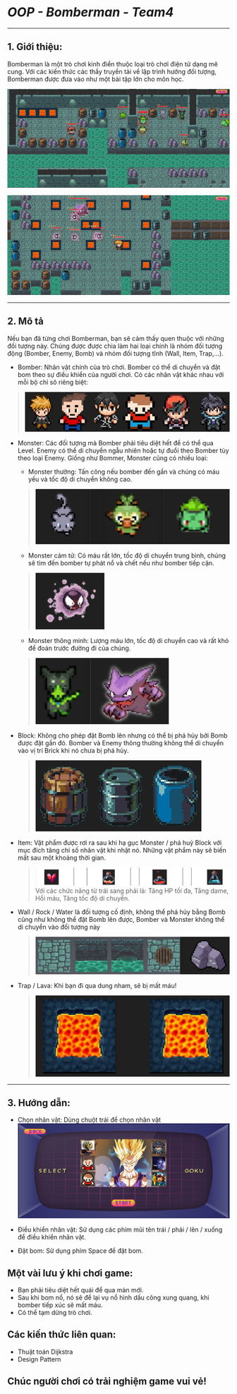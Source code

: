 # *OOP - Bomberman - Team4*
***
## 1. Giới thiệu:
Bomberman là một trò chơi kinh điển thuộc loại trò chơi điện tử dạng mê cung.
Với các kiến thức các thầy truyền tải về lập trình hướng đối tượng, Bomberman được đưa vào như một bài tập lớn cho môn học.

![alt text](/res/images/preview/preview.jpg)

![alt text](/res/images/preview/preview1.jpg)


***
## 2. Mô tả
Nếu bạn đã từng chơi Bomberman, bạn sẽ cảm thấy quen thuộc với những đối tượng này. Chúng được được chia làm hai loại chính là nhóm đối tượng động (Bomber, Enemy, Bomb) và nhóm đối tượng tĩnh (Wall, Item, Trap,...).
* Bomber: Nhân vật chính của trò chơi. Bomber có thể di chuyển và đặt bom theo sự điều khiển của người chơi.
Có các nhân vật khác nhau với mỗi bộ chỉ sô riêng biệt:
> ![alt text](/res/images/preview/characters.jpg)


* Monster: Các đối tượng mà Bomber phải tiêu diệt hết để có thể qua Level. Enemy có thể di chuyển ngẫu nhiên hoặc tự đuổi theo Bomber tùy theo loại Enemy.
Giống như Bommer, Monster cũng có nhiều loại:
    * Monster thường: Tấn công nếu bomber đến gần và chúng có máu yếu và tốc độ di chuyển không cao.
  > ![alt text](/res/images/preview/monster1.jpg)
    * Monster cảm tử: Có máu rất lớn, tốc độ di chuyển trung bình, chúng sẽ tìm đến bomber tự phát nổ và chết nếu như bomber tiếp cận.
  > ![alt text](/res/images/preview/monster2.jpg)
    * Monster thông minh: Lượng máu lớn, tốc độ di chuyển cao và rất khó để đoán trước đường đi của chúng.
  > ![alt text](/res/images/preview/monster3.jpg)


* Block: Không cho phép đặt Bomb lên nhưng có thể bị phá hủy bởi Bomb được đặt gần đó. Bomber và Enemy thông thường không thể di chuyển vào vị trí Brick khi nó chưa bị phá hủy.
  > ![alt text](/res/images/preview/block.jpg)


* Item: Vật phẩm được rơi ra sau khi hạ gục Monster / phá huỷ Block với mục đích tăng chỉ số nhân vật khi nhặt nó. Những vật phẩm này sẽ biến mất sau một khoảng thời gian.
  > ![alt text](/res/images/preview/item.png)
Với các chức năng từ trái sang phải là: Tăng HP tối đa, Tăng dame, Hồi máu, Tăng tốc độ di chuyển.


* Wall / Rock / Water là đối tượng cố định, không thể phá hủy bằng Bomb cũng như không thể đặt Bomb lên được, Bomber và Monster không thể di chuyển vào đối tượng này
  > ![alt text](/res/images/preview/title.jpg)


* Trap / Lava: Khi bạn đi qua dung nham, sẽ bị mất máu!
  > ![alt text](/res/images/preview/trap.jpg)


***
## 3. Hướng dẫn:
* Chọn nhân vật: Dùng chuột trái để chọn nhân vật
![alt text](/res/images/preview/character-selection.png)


* Điều khiển nhân vật: Sử dụng các phím mũi tên trái / phải / lên / xuống để điều khiển nhân vật.


* Đặt bom: Sử dụng phím Space để đặt bom.


## Một vài lưu ý khi chơi game:
* Bạn phải tiêu diệt hết quái để qua màn mới.
* Sau khi bom nổ, nó sẽ để lại vụ nổ hình dấu công xung quang, khi bomber tiếp xúc sẽ mất máu.
* Có thể tạm dừng trò chơi.

## Các kiến thức liên quan:
* Thuật toán Dijkstra
* Design Pattern

## Chúc người chơi có trải nghiệm game vui vẻ!

